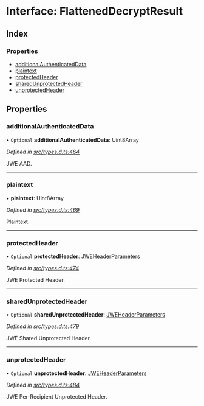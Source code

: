 # Interface: FlattenedDecryptResult

## Index

### Properties

* [additionalAuthenticatedData](_types_d_.flatteneddecryptresult.md#additionalauthenticateddata)
* [plaintext](_types_d_.flatteneddecryptresult.md#plaintext)
* [protectedHeader](_types_d_.flatteneddecryptresult.md#protectedheader)
* [sharedUnprotectedHeader](_types_d_.flatteneddecryptresult.md#sharedunprotectedheader)
* [unprotectedHeader](_types_d_.flatteneddecryptresult.md#unprotectedheader)

## Properties

### additionalAuthenticatedData

• `Optional` **additionalAuthenticatedData**: Uint8Array

*Defined in [src/types.d.ts:464](https://github.com/panva/jose/blob/v3.1.3/src/types.d.ts#L464)*

JWE AAD.

___

### plaintext

•  **plaintext**: Uint8Array

*Defined in [src/types.d.ts:469](https://github.com/panva/jose/blob/v3.1.3/src/types.d.ts#L469)*

Plaintext.

___

### protectedHeader

• `Optional` **protectedHeader**: [JWEHeaderParameters](_types_d_.jweheaderparameters.md)

*Defined in [src/types.d.ts:474](https://github.com/panva/jose/blob/v3.1.3/src/types.d.ts#L474)*

JWE Protected Header.

___

### sharedUnprotectedHeader

• `Optional` **sharedUnprotectedHeader**: [JWEHeaderParameters](_types_d_.jweheaderparameters.md)

*Defined in [src/types.d.ts:479](https://github.com/panva/jose/blob/v3.1.3/src/types.d.ts#L479)*

JWE Shared Unprotected Header.

___

### unprotectedHeader

• `Optional` **unprotectedHeader**: [JWEHeaderParameters](_types_d_.jweheaderparameters.md)

*Defined in [src/types.d.ts:484](https://github.com/panva/jose/blob/v3.1.3/src/types.d.ts#L484)*

JWE Per-Recipient Unprotected Header.
